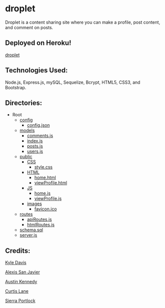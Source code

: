 # droplet
Droplet is a content sharing site where you can make a profile, post
content, and comment on posts.

## Deployed on Heroku!
[droplet](https://project-droplet.herokuapp.com/)

## Technologies Used:
Node.js, Express.js, mySQL, Sequelize, Bcrypt, HTML5, CSS3, and Bootstrap.

## Directories:
* Root
    * [config](./config/)
        * [config.json](./config/config.json)
    * [models](./models/)
        * [comments.js](./models/comments.js)
        * [index.js](./models/index.js)
        * [posts.js](./models/posts.js)
        * [users.js](./models/users.js)
    * [public](./public/)
        * [CSS](./public/CSS/)
            * [style.css](./public/CSS/style.css)
        * [HTML](./public/HTML/)
            * [home.html](./public/HTML/home.html)
            * [viewProfile.html](./public/HTML/viewProfile.html)
        * [JS](./public/JS/)
            * [home.js](./public/JS/home.js)
            * [viewProfile.js](./public/JS/viewProfile.js)
        * [images](./public/images/)
            * [favicon.ico](./public/images/favicon.ico)
    * [routes](./routes/)
        * [apiRoutes.js](./routes/apiRoutes.js)
        * [htmlRoutes.js](./routes/htmlRoutes.js)
    * [schema.sql](./schema.sql)
    * [server.js](./server.js)

## Credits:

[Kyle Davis](https://github.com/kyled871)

[Alexis San Javier](https://github.com/code-guy21)

[Austin Kennedy](https://github.com/kennedyaustin)

[Curtis Lane](https://github.com/CurtisLane)

[Sierra Portlock](https://github.com/sportlo2)